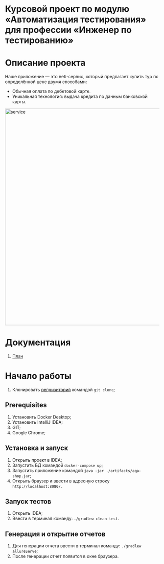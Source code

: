 # Курсовой проект по модулю «Автоматизация тестирования» для профессии «Инженер по тестированию»

# Описание проекта

Наше приложение — это веб-сервис, который предлагает купить тур по определённой цене двумя способами:

- Обычная оплата по дебетовой карте.
- Уникальная технология: выдача кредита по данным банковской карты.  
<img width="705" alt="service" src="https://github.com/Anna200592/CourseProject/assets/125764446/3cc9b1f7-3306-4f79-b18b-822f9e49f841">


# Документация

1. [План](https://github.com/Anna200592/CourseProject/blob/main/Docs/Plan.md)



# Начало работы
1. Клонировать [репризиторий](https://github.com/Anna200592/CourseProject) командой `git clone`;

## Prerequisites
1. Установить Docker Desktop; 
2. Установить IntelliJ IDEA;
3. GIT;
4. Google Chrome;

## Установка и запуск

1. Открыть проект в IDEA;
2. Запустить БД командой `docker-compose up`;
3. Запустить приложение командой `java -jar ./artifacts/aqa-shop.jar`;
4. Открыть браузер и ввести в адресную строку `http://localhost:8080/`.

## Запуск тестов
1. Открыть IDEA;
2. Ввести в терминал команду: `./gradlew clean test`.

## Генерация и открытие отчетов
1. Для генерации отчета ввести в терминал команду: `./gradlew allureServe`;
2. После генерации отчет появится в окне браузера.
